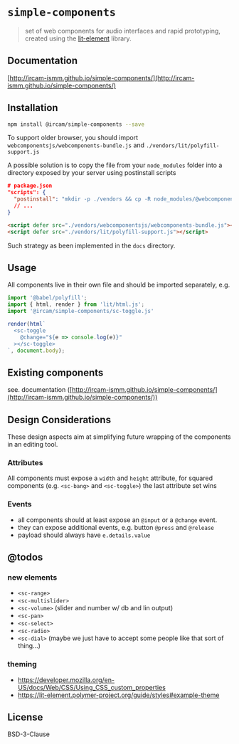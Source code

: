 # `simple-components`

> set of web components for audio interfaces and rapid prototyping, created using the [lit-element](https://lit-element.polymer-project.org/) library.

## Documentation

[http://ircam-ismm.github.io/simple-components/](http://ircam-ismm.github.io/simple-components/)

## Installation

```sh
npm install @ircam/simple-components --save
```

To support older browser, you should import `webcomponentsjs/webcomponents-bundle.js` and `./vendors/lit/polyfill-support.js`

A possible solution is to copy the file from your `node_modules` folder into a directory
exposed by your server using postinstall scripts

```json
# package.json
"scripts": {
  "postinstall": "mkdir -p ./vendors && cp -R node_modules/@webcomponents/webcomponentsjs ./vendors/ && cp -R node_modules/lit ./vendors/",
  // ...
}
```

```html
<script defer src="./vendors/webcomponentsjs/webcomponents-bundle.js"></script>
<script defer src="./vendors/lit/polyfill-support.js"></script> 
```

Such strategy as been implemented in the `docs` directory.

## Usage

All components live in their own file and should be imported separately, e.g.

```js 
import '@babel/polyfill';
import { html, render } from 'lit/html.js';
import '@ircam/simple-components/sc-toggle.js'

render(html`
  <sc-toggle
    @change="${e => console.log(e)}"
  ></sc-toggle>
`, document.body);
```

## Existing components

see. documentation ([http://ircam-ismm.github.io/simple-components/](http://ircam-ismm.github.io/simple-components/))


## Design Considerations

These design aspects aim at simplifying future wrapping of the components in an editing tool.

### Attributes

All components must expose a `width` and `height` attribute, for squared components (e.g. `<sc-bang>` and `<sc-toggle>`) the last attribute set wins

### Events

- all components should at least expose an `@input` or a `@change` event.
- they can expose additional events, e.g. button `@press` and `@release`
- payload should always have `e.details.value`

## @todos

### new elements

- `<sc-range>`
- `<sc-multislider>`
- `<sc-volume>` (slider and number w/ db and lin output)
- `<sc-pan>`
- `<sc-select>`
- `<sc-radio>`
- `<sc-dial>` (maybe we just have to accept some people like that sort of thing...)

### theming
  + https://developer.mozilla.org/en-US/docs/Web/CSS/Using_CSS_custom_properties
  + https://lit-element.polymer-project.org/guide/styles#example-theme

## License

BSD-3-Clause
